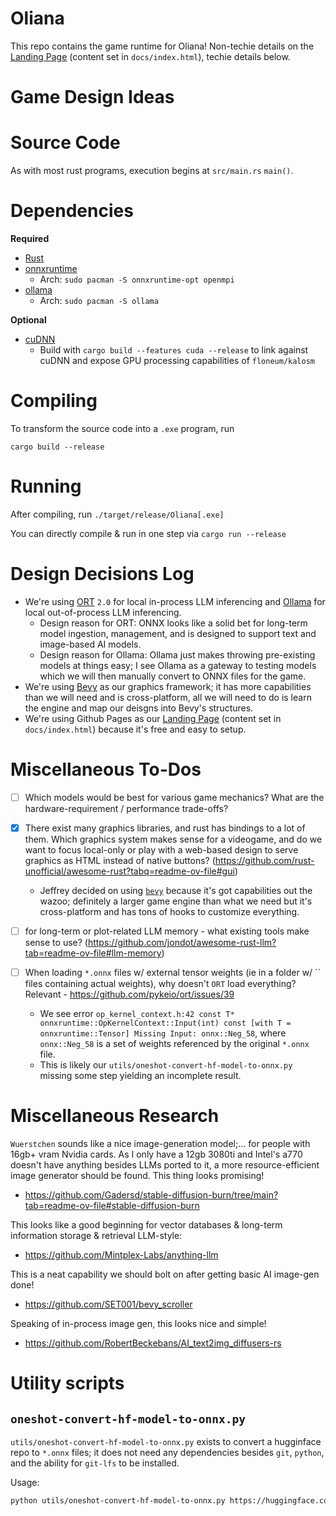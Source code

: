 
# Oliana

This repo contains the game runtime for Oliana! Non-techie details on the [Landing Page](https://BM-Enterprises.github.io/Oliana/) (content set in `docs/index.html`),
techie details below.

# Game Design Ideas



# Source Code

As with most rust programs, execution begins at `src/main.rs` `main()`.

# Dependencies

__Required__

 - [Rust](https://rustup.rs/)
 - [onnxruntime](https://onnxruntime.ai/)
    - Arch: `sudo pacman -S onnxruntime-opt openmpi`
 - [ollama](https://ollama.com/)
    - Arch: `sudo pacman -S ollama`


__Optional__

 - [cuDNN](https://developer.nvidia.com/cuDNN)
    - Build with `cargo build --features cuda --release` to link against cuDNN and expose GPU processing capabilities of `floneum/kalosm`


# Compiling

To transform the source code into a `.exe` program, run

```
cargo build --release
```


# Running

After compiling, run `./target/release/Oliana[.exe]`

You can directly compile & run in one step via `cargo run --release`

# Design Decisions Log

 - We're using [ORT](https://ort.pyke.io/) `2.0` for local in-process LLM inferencing and [Ollama](https://ollama.com/) for local out-of-process LLM inferencing.
    - Design reason for ORT: ONNX looks like a solid bet for long-term model ingestion, management, and is designed to support text and image-based AI models.
    - Design reason for Ollama: Ollama just makes throwing pre-existing models at things easy; I see Ollama as a gateway to testing models which we will then manually convert to ONNX files for the game.
 - We're using [Bevy](https://bevyengine.org/) as our graphics framework; it has more capabilities than we will need and is cross-platform, all we will need to do is learn the engine and map our deisgns into Bevy's structures.
 - We're using Github Pages as our [Landing Page](https://BM-Enterprises.github.io/Oliana/) (content set in `docs/index.html`) because it's free and easy to setup.



# Miscellaneous To-Dos

 - [ ] Which models would be best for various game mechanics? What are the hardware-requirement / performance trade-offs?
 - [x] There exist many graphics libraries, and rust has bindings to a lot of them. Which graphics system makes sense for a videogame, and do we want to focus local-only or play with a web-based design to serve graphics as HTML instead of native buttons? (https://github.com/rust-unofficial/awesome-rust?tabq=readme-ov-file#gui)
    - Jeffrey decided on using [`bevy`](https://bevyengine.org/) because it's got capabilities out the wazoo; definitely a larger game engine than what we need but it's cross-platform and has tons of hooks to customize everything.
 - [ ] for long-term or plot-related LLM memory - what existing tools make sense to use? (https://github.com/jondot/awesome-rust-llm?tab=readme-ov-file#llm-memory)

 - [ ] When loading `*.onnx` files w/ external tensor weights (ie in a folder w/ `` files containing actual weights), why doesn't `ORT` load everything? Relevant - https://github.com/pykeio/ort/issues/39
    - We see error `op_kernel_context.h:42 const T* onnxruntime::OpKernelContext::Input(int) const [with T = onnxruntime::Tensor] Missing Input: onnx::Neg_58`, where `onnx::Neg_58` is a set of weights referenced by the original `*.onnx` file.
    - This is likely our `utils/oneshot-convert-hf-model-to-onnx.py` missing some step yielding an incomplete result.


# Miscellaneous Research

`Wuerstchen` sounds like a nice image-generation model;... for people with 16gb+ vram Nvidia cards. As I only have a 12gb 3080ti and Intel's a770 doesn't have anything besides LLMs ported to it,
a more resource-efficient image generator should be found. This thing looks promising!
 - https://github.com/Gadersd/stable-diffusion-burn/tree/main?tab=readme-ov-file#stable-diffusion-burn

This looks like a good beginning for vector databases & long-term information storage & retrieval LLM-style:

 - https://github.com/Mintplex-Labs/anything-llm

This is a neat capability we should bolt on after getting basic AI image-gen done!

 - https://github.com/SET001/bevy_scroller

Speaking of in-process image gen, this looks nice and simple!

 - https://github.com/RobertBeckebans/AI_text2img_diffusers-rs


# Utility scripts


## `oneshot-convert-hf-model-to-onnx.py`

`utils/oneshot-convert-hf-model-to-onnx.py` exists to convert a hugginface repo to `*.onnx` files; it does not need any dependencies besides `git`, `python`, and the ability for `git-lfs` to be installed.

Usage:

```bash
python utils/oneshot-convert-hf-model-to-onnx.py https://huggingface.co/Qwen/Qwen2.5-7B-Instruct

```






